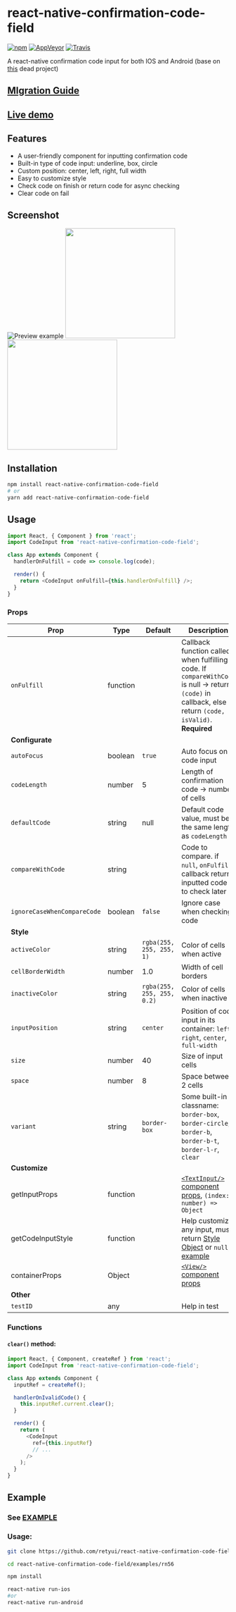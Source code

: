 # react-native-confirmation-code-field

[![npm](https://img.shields.io/npm/v/react-native-confirmation-code-field.svg)](https://www.npmjs.com/package/react-native-confirmation-code-field)
[![AppVeyor](https://img.shields.io/appveyor/ci/retyui/react-native-confirmation-code-field.svg?label=windows)](https://ci.appveyor.com/project/retyui/react-native-confirmation-code-field)
[![Travis](https://img.shields.io/travis/retyui/react-native-confirmation-code-field.svg?label=unix)](https://travis-ci.org/retyui/react-native-confirmation-code-field)

A react-native confirmation code input for both IOS and Android (base on [this](https://github.com/ttdung11t2/react-native-confirmation-code-input) dead project)

## [MIgration Guide](migration.md)
## [Live demo](https://snack.expo.io/HkRCGgPLX?session_id=snack-session-Sy01mxvUm)

## Features
- A user-friendly component for inputting confirmation code
- Built-in type of code input: underline, box, circle
- Custom position: center, left, right, full width
- Easy to customize style
- Check code on finish or return code for async checking
- Clear code on fail

## Screenshot
![Preview example](https://thumbs.gfycat.com/EllipticalCleverIberianmidwifetoad-size_restricted.gif)
<img src="https://pp.userapi.com/c847221/v847221653/c6eb3/dDMxAVRqZ5Q.jpg" width="250">
<img src="https://pp.userapi.com/c847221/v847221653/c6ea9/MgBjeePJsPM.jpg" width="250">

## Installation

```sh
npm install react-native-confirmation-code-field
# or
yarn add react-native-confirmation-code-field
```

## Usage

```js
import React, { Component } from 'react';
import CodeInput from 'react-native-confirmation-code-field';

class App extends Component {
  handlerOnFulfill = code => console.log(code);

  render() {
    return <CodeInput onFulfill={this.handlerOnFulfill} />;
  }
}
```


### Props

| Prop                    | Type         | Default                    | Description                                                                                                                                                             |
| ----------------------- | ------------ | -------------------------- | ----------------------------------------------------------------------------------------------------------------------------------------------------------------------- |
| `onFulfill`             | function     |                            | Callback function called when fulfilling code. If `compareWithCode` is null -> return `(code)` in callback, else return `(code, isValid)`. **Required**                 |
| **Configurate**         |              |                            |                                                                                                                                                                         |
| `autoFocus`             | boolean      | `true`                     | Auto focus on code input                                                                                                                                                |
| `codeLength`            | number       | 5                          | Length of confirmation code -> number of cells                                                                                                                          |
| `defaultCode`           | string       | null                       | Default code value, must be the same length as `codeLength`                                                                                                             |
| `compareWithCode`       | string       |                            | Code to compare. if `null`, `onFulfill` callback return inputted code to check later                                                                                    |
| `ignoreCaseWhenCompareCode` | boolean      | `false`                    | Ignore case when checking code                                                                                                                                          |
| **Style**               |              |                            |                                                                                                                                                                         |
| `activeColor`           | string       | `rgba(255, 255, 255, 1)`   | Color of cells when active                                                                                                                                              |
| `cellBorderWidth`       | number       | 1.0                        | Width of cell borders                                                                                                                                                   |
| `inactiveColor`         | string       | `rgba(255, 255, 255, 0.2)` | Color of cells when inactive                                                                                                                                            |
| `inputPosition`         | string       | `center`                   | Position of code input in its container: `left`, `right`, `center`, `full-width`                                                                                        |
| `size`                  | number       | 40                         | Size of input cells                                                                                                                                                     |
| `space`                 | number       | 8                          | Space between 2 cells                                                                                                                                                   |
| `variant`               | string       | `border-box`               | Some built-in classname: `border-box`, `border-circle`, `border-b`, `border-b-t`, `border-l-r`, `clear`                                                                 |
| **Customize**           |              |                            |                                                                                                                                                                         |
| getInputProps           | function     |                            | [`<TextInput/>` component props](https://facebook.github.io/react-native/docs/textinput#props), `(index: number) => Object`                       |
| getCodeInputStyle       | function     |                            | Help customize any input, must return [Style Object](https://facebook.github.io/react-native/docs/textinput#style) or `null`, [example](examples/rn56/App.js#L82-L87)   |
| containerProps          | Object       |                            |  [`<View/>` component props](https://facebook.github.io/react-native/docs/view#props)                                                                                   |
| **Other**               |              |                            |                                                                                                                                                                         |
| `testID`                | any          |                            | Help in test                                                                                                                                                            |

### Functions

#### `clear()` method:

```js
import React, { Component, createRef } from 'react';
import CodeInput from 'react-native-confirmation-code-field';

class App extends Component {
  inputRef = createRef();

  handlerOnIvalidCode() {
    this.inputRef.current.clear();
  }

  render() {
    return (
      <CodeInput
        ref={this.inputRef}
        // ...
      />
    );
  }
}
```

## Example

### See [EXAMPLE](examples/rn56/App.js#L7-L192)

### Usage:

```sh
git clone https://github.com/retyui/react-native-confirmation-code-field

cd react-native-confirmation-code-field/examples/rn56

npm install

react-native run-ios
#or
react-native run-android
```


